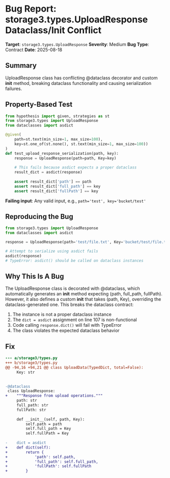 # Bug Report: storage3.types.UploadResponse Dataclass/Init Conflict

**Target**: `storage3.types.UploadResponse`
**Severity**: Medium
**Bug Type**: Contract
**Date**: 2025-08-18

## Summary

UploadResponse class has conflicting @dataclass decorator and custom __init__ method, breaking dataclass functionality and causing serialization failures.

## Property-Based Test

```python
from hypothesis import given, strategies as st
from storage3.types import UploadResponse
from dataclasses import asdict

@given(
    path=st.text(min_size=1, max_size=100),
    key=st.one_of(st.none(), st.text(min_size=1, max_size=100))
)
def test_upload_response_serialization(path, key):
    response = UploadResponse(path=path, Key=key)
    
    # This fails because asdict expects a proper dataclass
    result_dict = asdict(response)
    
    assert result_dict['path'] == path
    assert result_dict['full_path'] == key
    assert result_dict['fullPath'] == key
```

**Failing input**: Any valid input, e.g., `path='test', key='bucket/test'`

## Reproducing the Bug

```python
from storage3.types import UploadResponse
from dataclasses import asdict

response = UploadResponse(path='test/file.txt', Key='bucket/test/file.txt')

# Attempt to serialize using asdict fails
asdict(response)
# TypeError: asdict() should be called on dataclass instances
```

## Why This Is A Bug

The UploadResponse class is decorated with @dataclass, which automatically generates an __init__ method expecting (path, full_path, fullPath). However, it also defines a custom __init__ that takes (path, Key), overriding the dataclass-generated one. This breaks the dataclass contract:

1. The instance is not a proper dataclass instance
2. The `dict = asdict` assignment on line 107 is non-functional
3. Code calling `response.dict()` will fail with TypeError
4. The class violates the expected dataclass behavior

## Fix

```diff
--- a/storage3/types.py
+++ b/storage3/types.py
@@ -94,16 +94,21 @@ class UploadData(TypedDict, total=False):
     Key: str
 
 
-@dataclass
 class UploadResponse:
+    """Response from upload operations."""
     path: str
     full_path: str
     fullPath: str
 
     def __init__(self, path, Key):
         self.path = path
         self.full_path = Key
         self.fullPath = Key
 
-    dict = asdict
+    def dict(self):
+        return {
+            'path': self.path,
+            'full_path': self.full_path,
+            'fullPath': self.fullPath
+        }
```